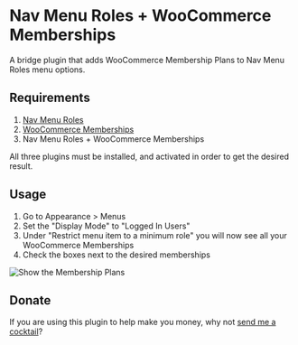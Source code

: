 # Nav Menu Roles + WooCommerce Memberships  

A bridge plugin that adds WooCommerce Membership Plans to Nav Menu Roles menu options. 

## Requirements
1. [Nav Menu Roles](https://wordpress.org/plugins/nav-menu-roles/)
2. [WooCommerce Memberships](https://woocommerce.com/products/woocommerce-memberships/)
3. Nav Menu Roles + WooCommerce Memberships

All three plugins must be installed, and activated in order to get the desired result. 

## Usage

1. Go to Appearance > Menus
1. Set the "Display Mode" to "Logged In Users"
1. Under "Restrict menu item to a minimum role" you will now see all your WooCommerce Memberships
1. Check the boxes next to the desired memberships

![Show the Membership Plans](assets/screenshot-1.png)

## Donate 

If you are using this plugin to help make you money, why not [send me a cocktail](https://www.paypal.me/helgatheviking)?

